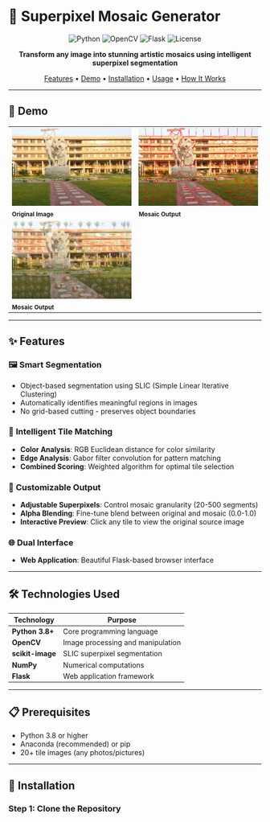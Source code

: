 # 🎨 Superpixel Mosaic Generator

<div align="center">

![Python](https://img.shields.io/badge/Python-3.8+-blue.svg)
![OpenCV](https://img.shields.io/badge/OpenCV-4.0+-green.svg)
![Flask](https://img.shields.io/badge/Flask-2.0+-red.svg)
![License](https://img.shields.io/badge/License-MIT-yellow.svg)

**Transform any image into stunning artistic mosaics using intelligent superpixel segmentation**

[Features](#-features) • [Demo](#-demo) • [Installation](#-installation) • [Usage](#-usage) • [How It Works](#-how-it-works)

</div>

---

## 📸 Demo

<table>
  <tr>
   <td><img src="https://github.com/tashib11/mosaic_generator_img_processing/blob/main/durbar.jpg" width="300"/><br/><sub><b>Original Image</b></sub></td>
    
  <td><img src="https://github.com/tashib11/mosaic_generator_img_processing/blob/main/segmentation_demo_durbar.png" width="300"/><br/><sub><b>Mosaic Output</b></sub></td>

  </tr>
  <tr>
    <td><img src="https://github.com/tashib11/mosaic_generator_img_processing/blob/main/durbar_mosaic_output.jpg" width="300"/><br/><sub><b>Mosaic Output</b></sub></td>

  </tr>

</table>

---

## ✨ Features

### 🖼️ **Smart Segmentation**
- Object-based segmentation using SLIC (Simple Linear Iterative Clustering)
- Automatically identifies meaningful regions in images
- No grid-based cutting - preserves object boundaries

### 🎯 **Intelligent Tile Matching**
- **Color Analysis**: RGB Euclidean distance for color similarity
- **Edge Analysis**: Gabor filter convolution for pattern matching
- **Combined Scoring**: Weighted algorithm for optimal tile selection

### 🎨 **Customizable Output**
- **Adjustable Superpixels**: Control mosaic granularity (20-500 segments)
- **Alpha Blending**: Fine-tune blend between original and mosaic (0.0-1.0)
- **Interactive Preview**: Click any tile to view the original source image

### 🌐 **Dual Interface**
- **Web Application**: Beautiful Flask-based browser interface

---

## 🛠️ Technologies Used

| Technology | Purpose |
|------------|---------|
| **Python 3.8+** | Core programming language |
| **OpenCV** | Image processing and manipulation |
| **scikit-image** | SLIC superpixel segmentation |
| **NumPy** | Numerical computations |
| **Flask** | Web application framework |


---

## 📋 Prerequisites

- Python 3.8 or higher
- Anaconda (recommended) or pip
- 20+ tile images (any photos/pictures)

---

## 🚀 Installation

### Step 1: Clone the Repository

```bash


